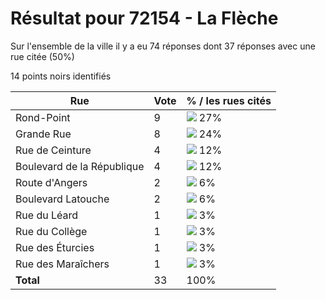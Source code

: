 # Résultat pour 72154 - La Flèche

Sur l'ensemble de la ville il y a eu 74 réponses dont 37 réponses avec une rue citée (50%)

14 points noirs identifiés

| Rue | Vote | % / les rues cités|
|-----|------|-------------------|
| Rond-Point | 9 | <img src="../../img/bar_27.gif" />&nbsp;27%|
| Grande Rue | 8 | <img src="../../img/bar_24.gif" />&nbsp;24%|
| Rue de Ceinture | 4 | <img src="../../img/bar_12.gif" />&nbsp;12%|
| Boulevard de la République | 4 | <img src="../../img/bar_12.gif" />&nbsp;12%|
| Route d'Angers | 2 | <img src="../../img/bar_6.gif" />&nbsp;6%|
| Boulevard Latouche | 2 | <img src="../../img/bar_6.gif" />&nbsp;6%|
| Rue du Léard | 1 | <img src="../../img/bar_3.gif" />&nbsp;3%|
| Rue du Collège | 1 | <img src="../../img/bar_3.gif" />&nbsp;3%|
| Rue des Éturcies | 1 | <img src="../../img/bar_3.gif" />&nbsp;3%|
| Rue des Maraîchers | 1 | <img src="../../img/bar_3.gif" />&nbsp;3%|
| **Total** | 33 | 100%|
